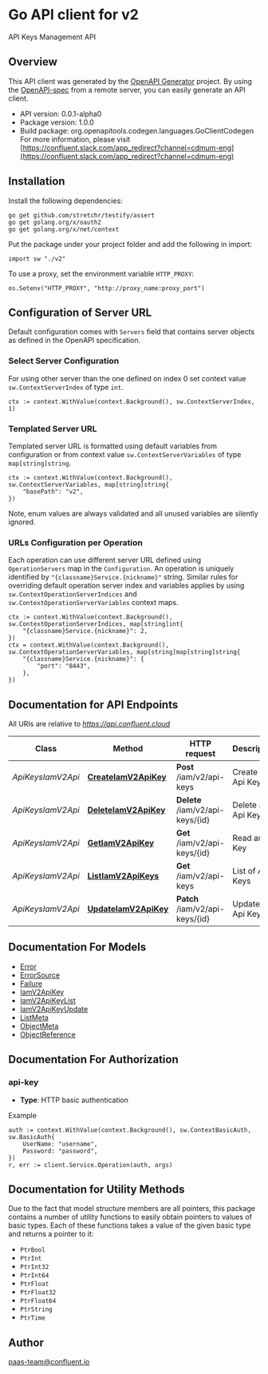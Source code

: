 # Go API client for v2

API Keys Management API

## Overview
This API client was generated by the [OpenAPI Generator](https://openapi-generator.tech) project.  By using the [OpenAPI-spec](https://www.openapis.org/) from a remote server, you can easily generate an API client.

- API version: 0.0.1-alpha0
- Package version: 1.0.0
- Build package: org.openapitools.codegen.languages.GoClientCodegen
For more information, please visit [https://confluent.slack.com/app_redirect?channel=cdmum-eng](https://confluent.slack.com/app_redirect?channel=cdmum-eng)

## Installation

Install the following dependencies:

```shell
go get github.com/stretchr/testify/assert
go get golang.org/x/oauth2
go get golang.org/x/net/context
```

Put the package under your project folder and add the following in import:

```golang
import sw "./v2"
```

To use a proxy, set the environment variable `HTTP_PROXY`:

```golang
os.Setenv("HTTP_PROXY", "http://proxy_name:proxy_port")
```

## Configuration of Server URL

Default configuration comes with `Servers` field that contains server objects as defined in the OpenAPI specification.

### Select Server Configuration

For using other server than the one defined on index 0 set context value `sw.ContextServerIndex` of type `int`.

```golang
ctx := context.WithValue(context.Background(), sw.ContextServerIndex, 1)
```

### Templated Server URL

Templated server URL is formatted using default variables from configuration or from context value `sw.ContextServerVariables` of type `map[string]string`.

```golang
ctx := context.WithValue(context.Background(), sw.ContextServerVariables, map[string]string{
	"basePath": "v2",
})
```

Note, enum values are always validated and all unused variables are silently ignored.

### URLs Configuration per Operation

Each operation can use different server URL defined using `OperationServers` map in the `Configuration`.
An operation is uniquely identified by `"{classname}Service.{nickname}"` string.
Similar rules for overriding default operation server index and variables applies by using `sw.ContextOperationServerIndices` and `sw.ContextOperationServerVariables` context maps.

```
ctx := context.WithValue(context.Background(), sw.ContextOperationServerIndices, map[string]int{
	"{classname}Service.{nickname}": 2,
})
ctx = context.WithValue(context.Background(), sw.ContextOperationServerVariables, map[string]map[string]string{
	"{classname}Service.{nickname}": {
		"port": "8443",
	},
})
```

## Documentation for API Endpoints

All URIs are relative to *https://api.confluent.cloud*

Class | Method | HTTP request | Description
------------ | ------------- | ------------- | -------------
*ApiKeysIamV2Api* | [**CreateIamV2ApiKey**](docs/ApiKeysIamV2Api.md#createiamv2apikey) | **Post** /iam/v2/api-keys | Create an Api Key
*ApiKeysIamV2Api* | [**DeleteIamV2ApiKey**](docs/ApiKeysIamV2Api.md#deleteiamv2apikey) | **Delete** /iam/v2/api-keys/{id} | Delete an Api Key
*ApiKeysIamV2Api* | [**GetIamV2ApiKey**](docs/ApiKeysIamV2Api.md#getiamv2apikey) | **Get** /iam/v2/api-keys/{id} | Read an Api Key
*ApiKeysIamV2Api* | [**ListIamV2ApiKeys**](docs/ApiKeysIamV2Api.md#listiamv2apikeys) | **Get** /iam/v2/api-keys | List of Api Keys
*ApiKeysIamV2Api* | [**UpdateIamV2ApiKey**](docs/ApiKeysIamV2Api.md#updateiamv2apikey) | **Patch** /iam/v2/api-keys/{id} | Update an Api Key


## Documentation For Models

 - [Error](docs/Error.md)
 - [ErrorSource](docs/ErrorSource.md)
 - [Failure](docs/Failure.md)
 - [IamV2ApiKey](docs/IamV2ApiKey.md)
 - [IamV2ApiKeyList](docs/IamV2ApiKeyList.md)
 - [IamV2ApiKeyUpdate](docs/IamV2ApiKeyUpdate.md)
 - [ListMeta](docs/ListMeta.md)
 - [ObjectMeta](docs/ObjectMeta.md)
 - [ObjectReference](docs/ObjectReference.md)


## Documentation For Authorization



### api-key

- **Type**: HTTP basic authentication

Example

```golang
auth := context.WithValue(context.Background(), sw.ContextBasicAuth, sw.BasicAuth{
    UserName: "username",
    Password: "password",
})
r, err := client.Service.Operation(auth, args)
```


## Documentation for Utility Methods

Due to the fact that model structure members are all pointers, this package contains
a number of utility functions to easily obtain pointers to values of basic types.
Each of these functions takes a value of the given basic type and returns a pointer to it:

* `PtrBool`
* `PtrInt`
* `PtrInt32`
* `PtrInt64`
* `PtrFloat`
* `PtrFloat32`
* `PtrFloat64`
* `PtrString`
* `PtrTime`

## Author

paas-team@confluent.io

